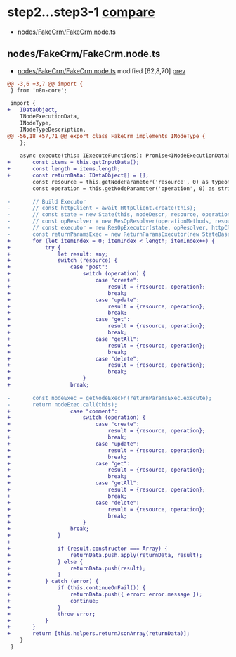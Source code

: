 # step2...step3-1 [compare](https://github.com/digital-boss/n8n-nodes-designpatterns-tutorial/compare/step2...step3-1)

- [nodes/FakeCrm/FakeCrm.node.ts](#nodes/FakeCrm/FakeCrm.node.ts)

## nodes/FakeCrm/FakeCrm.node.ts<a name="nodes/FakeCrm/FakeCrm.node.ts"></a>

- [nodes/FakeCrm/FakeCrm.node.ts](https://github.com/digital-boss/n8n-nodes-designpatterns-tutorial/raw/23518e90acee841708f2ea035012defd527f7268/nodes%2FFakeCrm%2FFakeCrm.node.ts) modified [62,8,70] [prev](https://github.com/digital-boss/n8n-nodes-designpatterns-tutorial/raw/06e7eb5cb2927253d74abe775d55b527cfb3593a/nodes%2FFakeCrm%2FFakeCrm.node.ts)

```diff
@@ -3,6 +3,7 @@ import {
 } from 'n8n-core';
 
 import {
+	IDataObject,
 	INodeExecutionData,
 	INodeType,
 	INodeTypeDescription,
@@ -56,18 +57,71 @@ export class FakeCrm implements INodeType {
 	};
 
 	async execute(this: IExecuteFunctions): Promise<INodeExecutionData[][]> {
+		const items = this.getInputData();
+		const length = items.length;
+		const returnData: IDataObject[] = [];
 		const resource = this.getNodeParameter('resource', 0) as typeof resourcesConst[number];
 		const operation = this.getNodeParameter('operation', 0) as string;
 
-		// Build Executor
-		// const httpClient = await HttpClient.create(this);
-		// const state = new State(this, nodeDescr, resource, operation);
-		// const opResolver = new ResOpResolver(operationMethods, resource, operation, fallbackOperation);
-		// const executor = new ResOpExecutor(state, opResolver, httpClient);
-		const returnParamsExec = new ReturnParamsExecutor(new StateBase(this));
+		for (let itemIndex = 0; itemIndex < length; itemIndex++) {
+			try {
+				let result: any;
+				switch (resource) {
+					case "post":
+						switch (operation) {
+							case "create":
+								result = {resource, operation};
+								break;
+							case "update":
+								result = {resource, operation};
+								break;
+							case "get":
+								result = {resource, operation};
+								break;
+							case "getAll":
+								result = {resource, operation};
+								break;
+							case "delete":
+								result = {resource, operation};
+								break;
+						}
+					break;
 
-		const nodeExec = getNodeExecFn(returnParamsExec.execute);
-		return nodeExec.call(this);
+					case "comment":
+						switch (operation) {
+							case "create":
+								result = {resource, operation};
+								break;
+							case "update":
+								result = {resource, operation};
+								break;
+							case "get":
+								result = {resource, operation};
+								break;
+							case "getAll":
+								result = {resource, operation};
+								break;
+							case "delete":
+								result = {resource, operation};
+								break;
+						}
+					break;
+				}
+
+				if (result.constructor === Array) {
+					returnData.push.apply(returnData, result);
+				} else {
+					returnData.push(result);
+				}
+			} catch (error) {
+				if (this.continueOnFail()) {
+					returnData.push({ error: error.message });
+					continue;
+				}
+				throw error;
+			}
+		}
+		return [this.helpers.returnJsonArray(returnData)];
 	}
 }
 
```
